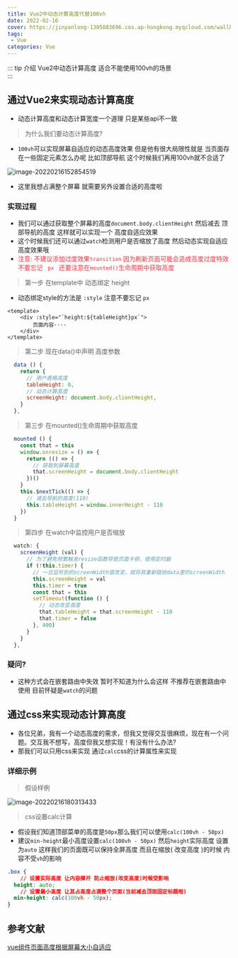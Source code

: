 ```yaml
---
title: Vue2中动态计算高度代替100vh
date: 2022-02-16
cover: https://jinyanlong-1305883696.cos.ap-hongkong.myqcloud.com/wallhaven-x8wr33.jpg
tags:
 - Vue
categories: Vue
---
```


::: tip 介绍
Vue2中动态计算高度 适合不能使用100vh的场景<br>
:::

<!-- more -->

## 通过Vue2来实现动态计算高度

* 动态计算高度和动态计算宽度一个道理 只是某些api不一致

> 为什么我们要动态计算高度?

* `100vh`可以实现屏幕自适应的动态高度效果 但是他有很大局限性就是 当页面存在一些固定元素怎么办呢 比如顶部导航 这个时候我们再用100vh就不合适了 

![image-20220216152854519](https://jinyanlong-1305883696.cos.ap-hongkong.myqcloud.com/image-20220216152854519.png)

* 这里我想占满整个屏幕 就需要另外设置合适的高度啦

### **实现过程**

* 我们可以通过获取整个屏幕的高度`document.body.clientHeight` 然后减去 顶部导航的高度 这样就可以实现一个 高度自适应效果
* 这个时候我们还可以通过`watch`检测用户是否缩放了高度 然后动态实现自适应高度效果哦
* <font color =#ff3040>注意: 不建议添加过度效果`transition` 因为刷新页面可能会造成高度过度特效 不要忘记 ` px ` 还要注意在`mounted()`生命周期中获取高度</font>

> 第一步 在template中 动态绑定 height

* 动态绑定style的方法是 `:style` 注意不要忘记 `px`

```vue
<template>    
	<div :style="`height:${tableHeight}px`">
        页面内容····
    </div>
</template>
```

> 第二步 现在data()中声明 高度参数

```js
  data () {
    return {
      // 用户表格高度
      tableHeight: 0,
      // 动态计算高度
      screenHeight: document.body.clientHeight,
    }
  },
```

> 第三步 在mounted()生命周期中获取高度

```js
  mounted () {
    const that = this
    window.onresize = () => {
      return (() => {
        // 获取到屏幕高度
        that.screenHeight = document.body.clientHeight
      })()
    }
    this.$nextTick(() => {
      // 减去导航的高度(110)
      this.tableHeight = window.innerHeight - 110
    })
  }
```

> 第四步 在watch中监控用户是否缩放

```js
  watch: {
    screenHeight (val) {
      // 为了避免频繁触发resize函数导致页面卡顿，使用定时器
      if (!this.timer) {
        // 一旦监听到的screenWidth值改变，就将其重新赋给data里的screenWidth
        this.screenHeight = val
        this.timer = true
        const that = this
        setTimeout(function () {
          // 动态改变高度
          that.tableHeight = that.screenHeight - 110
          that.timer = false
        }, 400)
      }
    }
  },
```

### **疑问?**

* 这种方式会在嵌套路由中失效 暂时不知道为什么会这样 不推荐在嵌套路由中使用 目前怀疑是`watch`的问题

## 通过css来实现动态计算高度

* 各位兄弟，我有一个动态高度的需求，但我又觉得交互很麻烦，现在有一个问题。交互我不想写，高度但我又想实现！有没有什么办法?
* 那我们可以只用css来实现 通过`calc`css的计算属性来实现

### **详细示例**

> 假设样例

![image-20220216180313433](https://jinyanlong-1305883696.cos.ap-hongkong.myqcloud.com/image-20220216180313433.png)



> css设置calc计算

* 假设我们知道顶部菜单的高度是`50px`那么我们可以使用`calc(100vh - 50px)`
* 建议`min-height`最小高度设置`calc(100vh - 50px)` 然后`height`实际高度 设置为`auto` 这样我们的页面既可以保持全屏高度 而且在缩放( 改变高度 )的时候 内容不受`vh`的影响

```css
.box {
    // 设置实际高度 让内容撑开 防止缩放(改变高度)时候受影响
  height: auto;
    // 设置最小高度 让其占高度占满整个页面(当前减去顶部固定标题啦)
  min-height: calc(100vh - 50px);
}
```

## 参考文献

[vue组件页面高度根据屏幕大小自适应](https://www.jianshu.com/p/f3e12028a046)

